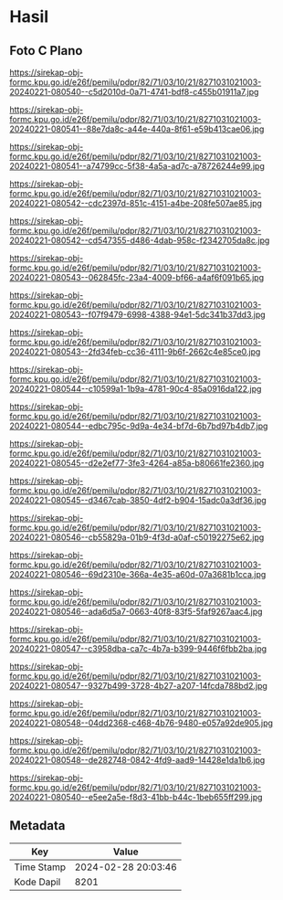 # Hasil

## Foto C Plano

https://sirekap-obj-formc.kpu.go.id/e26f/pemilu/pdpr/82/71/03/10/21/8271031021003-20240221-080540--c5d2010d-0a71-4741-bdf8-c455b01911a7.jpg

https://sirekap-obj-formc.kpu.go.id/e26f/pemilu/pdpr/82/71/03/10/21/8271031021003-20240221-080541--88e7da8c-a44e-440a-8f61-e59b413cae06.jpg

https://sirekap-obj-formc.kpu.go.id/e26f/pemilu/pdpr/82/71/03/10/21/8271031021003-20240221-080541--a74799cc-5f38-4a5a-ad7c-a78726244e99.jpg

https://sirekap-obj-formc.kpu.go.id/e26f/pemilu/pdpr/82/71/03/10/21/8271031021003-20240221-080542--cdc2397d-851c-4151-a4be-208fe507ae85.jpg

https://sirekap-obj-formc.kpu.go.id/e26f/pemilu/pdpr/82/71/03/10/21/8271031021003-20240221-080542--cd547355-d486-4dab-958c-f2342705da8c.jpg

https://sirekap-obj-formc.kpu.go.id/e26f/pemilu/pdpr/82/71/03/10/21/8271031021003-20240221-080543--062845fc-23a4-4009-bf66-a4af6f091b65.jpg

https://sirekap-obj-formc.kpu.go.id/e26f/pemilu/pdpr/82/71/03/10/21/8271031021003-20240221-080543--f07f9479-6998-4388-94e1-5dc341b37dd3.jpg

https://sirekap-obj-formc.kpu.go.id/e26f/pemilu/pdpr/82/71/03/10/21/8271031021003-20240221-080543--2fd34feb-cc36-4111-9b6f-2662c4e85ce0.jpg

https://sirekap-obj-formc.kpu.go.id/e26f/pemilu/pdpr/82/71/03/10/21/8271031021003-20240221-080544--c10599a1-1b9a-4781-90c4-85a0916da122.jpg

https://sirekap-obj-formc.kpu.go.id/e26f/pemilu/pdpr/82/71/03/10/21/8271031021003-20240221-080544--edbc795c-9d9a-4e34-bf7d-6b7bd97b4db7.jpg

https://sirekap-obj-formc.kpu.go.id/e26f/pemilu/pdpr/82/71/03/10/21/8271031021003-20240221-080545--d2e2ef77-3fe3-4264-a85a-b80661fe2360.jpg

https://sirekap-obj-formc.kpu.go.id/e26f/pemilu/pdpr/82/71/03/10/21/8271031021003-20240221-080545--d3467cab-3850-4df2-b904-15adc0a3df36.jpg

https://sirekap-obj-formc.kpu.go.id/e26f/pemilu/pdpr/82/71/03/10/21/8271031021003-20240221-080546--cb55829a-01b9-4f3d-a0af-c50192275e62.jpg

https://sirekap-obj-formc.kpu.go.id/e26f/pemilu/pdpr/82/71/03/10/21/8271031021003-20240221-080546--69d2310e-366a-4e35-a60d-07a3681b1cca.jpg

https://sirekap-obj-formc.kpu.go.id/e26f/pemilu/pdpr/82/71/03/10/21/8271031021003-20240221-080546--ada6d5a7-0663-40f8-83f5-5faf9267aac4.jpg

https://sirekap-obj-formc.kpu.go.id/e26f/pemilu/pdpr/82/71/03/10/21/8271031021003-20240221-080547--c3958dba-ca7c-4b7a-b399-9446f6fbb2ba.jpg

https://sirekap-obj-formc.kpu.go.id/e26f/pemilu/pdpr/82/71/03/10/21/8271031021003-20240221-080547--9327b499-3728-4b27-a207-14fcda788bd2.jpg

https://sirekap-obj-formc.kpu.go.id/e26f/pemilu/pdpr/82/71/03/10/21/8271031021003-20240221-080548--04dd2368-c468-4b76-9480-e057a92de905.jpg

https://sirekap-obj-formc.kpu.go.id/e26f/pemilu/pdpr/82/71/03/10/21/8271031021003-20240221-080548--de282748-0842-4fd9-aad9-14428e1da1b6.jpg

https://sirekap-obj-formc.kpu.go.id/e26f/pemilu/pdpr/82/71/03/10/21/8271031021003-20240221-080540--e5ee2a5e-f8d3-41bb-b44c-1beb655ff299.jpg


## Metadata

| Key        | Value               |
| ---------- | ------------------- |
| Time Stamp | 2024-02-28 20:03:46 |
| Kode Dapil | 8201                |



